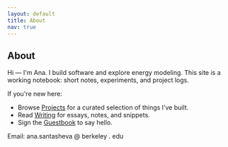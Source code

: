 ```yaml
---
layout: default
title: About
nav: true
---
```


## About

Hi — I'm Ana. I build software and explore energy modeling. This site is a working notebook: short notes, experiments, and project logs.

If you're new here:

- Browse [Projects](/projects/) for a curated selection of things I’ve built.
- Read [Writing](/writing/) for essays, notes, and snippets.
- Sign the [Guestbook](/guestbook/) to say hello.

Email:  ana.santasheva @ berkeley . edu
